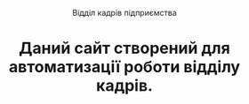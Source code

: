 <p align="center">Відділ кадрів підприємства</p>
<h1 align="center"> Даний сайт створений для автоматизації роботи відділу кадрів.</h1>
